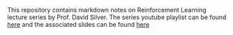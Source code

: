 This repository  contains markdown notes on Reinforcement Learning lecture series by Prof. David Silver. The series youtube playlist can be found [here](https://www.youtube.com/playlist?list=PLweqsIcZJac7PfiyYMvYiHfOFPg9Um82B) and the associated slides can be found [here](http://www0.cs.ucl.ac.uk/staff/d.silver/web/Teaching.html)  
